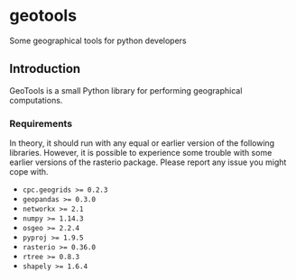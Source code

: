 # geotools
Some geographical tools for python developers

## Introduction
GeoTools is a small Python library for performing geographical computations.

### Requirements
In theory, it should run with any equal or earlier version of the following libraries. However, it is possible to experience some trouble with some earlier versions of the rasterio package. Please report any issue you might cope with.

* `` cpc.geogrids >= 0.2.3 ``
* ``` geopandas >= 0.3.0 ```
* ``` networkx >= 2.1 ```
* ``` numpy >= 1.14.3 ```
* ``` osgeo >= 2.2.4 ```
* ``` pyproj >= 1.9.5 ```
* ``` rasterio >= 0.36.0 ```
* ``` rtree >= 0.8.3 ```
* ``` shapely >= 1.6.4 ```

